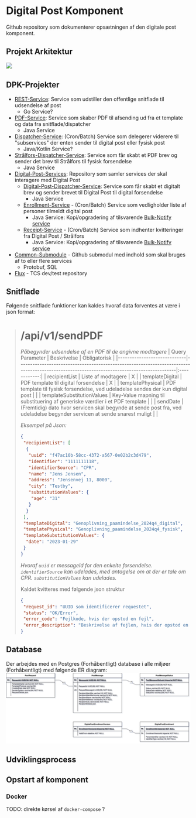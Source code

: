 # Digital Post Komponent
Github repository som dokumenterer opsætningen af den digitale post komponent.

## Projekt Arkitektur
[![](https://mermaid.ink/img/pako:eNqNU8tOwzAQ_BXLJ5Dq9p4DUkv6ACpRxbk5PSzJprHqOJGzASHE5_Al_BhuoTSFtqpPzu7saGbWeeNplSEPuBAisbEmgwEL9UoTGLaoGmIPVVlXFi0ldovJTfWSFuCIzaPEMn-GKnaQ5zpdfn837dPKQV2c5GE_Z6SisYyZRPesU1wKwe7D0S0T4mYzsXLY7LG3KtRNDZQW6P5OHB_wzWm02NKN1YGUPdPyOH6iJLnPD5NXrjmODtUinPzq2NfHHZZwX54cL0_V2LrKmBLpshRmKsIUdX0hfFdRV7sbC4HgCRq8_hGNNjuztY7hu6mMD2OUVlNuIDv032ezOF5I1vdONzMdt2d6sxO9__L8ZgC2m-nG25mWcTQcziePkexs8a_boQ-MFUR1EwwG2bcrUXtXYr17p_1sPdjEyka8x0t0JejM_yhvG4KEU4ElJjzw1wxzaA0lPLHvHgotVfLVpjwg12KPt3UGhKEGr7_kQQ6mwfcv6foMHw?type=png)](https://mermaid.live/edit#pako:eNqNU8tOwzAQ_BXLJ5Dq9p4DUkv6ACpRxbk5PSzJprHqOJGzASHE5_Al_BhuoTSFtqpPzu7saGbWeeNplSEPuBAisbEmgwEL9UoTGLaoGmIPVVlXFi0ldovJTfWSFuCIzaPEMn-GKnaQ5zpdfn837dPKQV2c5GE_Z6SisYyZRPesU1wKwe7D0S0T4mYzsXLY7LG3KtRNDZQW6P5OHB_wzWm02NKN1YGUPdPyOH6iJLnPD5NXrjmODtUinPzq2NfHHZZwX54cL0_V2LrKmBLpshRmKsIUdX0hfFdRV7sbC4HgCRq8_hGNNjuztY7hu6mMD2OUVlNuIDv032ezOF5I1vdONzMdt2d6sxO9__L8ZgC2m-nG25mWcTQcziePkexs8a_boQ-MFUR1EwwG2bcrUXtXYr17p_1sPdjEyka8x0t0JejM_yhvG4KEU4ElJjzw1wxzaA0lPLHvHgotVfLVpjwg12KPt3UGhKEGr7_kQQ6mwfcv6foMHw)

## DPK-Projekter
- [REST-Service](https://github.com/trifork/dpk-rest-service): Service som udstiller den offentlige snitflade til udsendelse af post
  - Go Service?
- [PDF-Service](https://github.com/trifork/dpk-pdf-service): Service som skaber PDF til afsending ud fra et template og data fra snitflade/dispatcher
  - Java Service
- [Dispatcher-Service](https://github.com/trifork/dpk-docs): (Cron/Batch) Service som delegerer viderere til "subservices" der enten sender til digital post eller fysisk post
  - Java/Kotlin Service?
- [Strålfors-Dispatcher-Service](https://github.com/trifork/dpk-docs): Service som får skabt et PDF brev og sender det brev til Strålfors til fysisk forsendelse
  - Java Service 
- [Digital-Post-Services](https://github.com/trifork/dpk-digital-post): Repository som samler services der skal interagere med Digital Post
  - [Digital-Post-Dispatcher-Service](https://github.com/trifork/dpk-digital-post): Service som får skabt et digitalt brev og sender brevet til Digital Post til digital forsendelse
    - Java Service 
  - [Enrollment-Service](https://github.com/trifork/dpk-digital-post) - (Cron/Batch) Service som vedligholder liste af personer tilmeldt digital post
    - Java Service: Kopi/opgradering af tilsvarende [Bulk-Notify service](https://github.com/trifork/bulk-notification/tree/master/poll-eboks-enrollment-lists)
  - [Receipt-Service](https://github.com/trifork/dpk-digital-post) - (Cron/Batch) Service som indhenter kvitteringer fra Digital Post / Strålfors
    - Java Service: Kopi/opgradering af tilsvarende [Bulk-Notify service](https://github.com/trifork/bulk-notification/tree/master/poll-eboks-acknowledgements)
- [Common-Submodule](https://github.com/trifork/dpk-common-submodule) - Github submodul med indhold som skal bruges af to eller flere services
  - Protobuf, SQL
- [Flux](https://github.com/trifork/dpk-docs) - TCS dev/test repository

## Snitflade
Følgende snitflade funktioner kan kaldes hvoraf data forventes at være i json format:

> # /api/v1/sendPDF
>
> *Påbegynder udsendelse af en PDF til de angivne modtagere*
> | Query Parameter             | Beskrivelse                                                                                                                               | Obligatorisk |
> |-----------------------------|-------------------------------------------------------------------------------------------------------------------------------------------|:------------:|
> | recipientList               | Liste af modtagere                                                                                                                        | X            |
> | templateDigital             | PDF template til digital forsendelse                                                                                                      | X            |
> | templatePhysical            | PDF template til fysisk forsendelse, ved udeladelse sendes der kun digital post                                                           |              |
> | templateSubstitutionValues  | Key-Value mapning til substituering af generiske værdier i et PDF template                                                                |              |
> | sendDate                    | (Fremtidig) dato hvor servicen skal begynde at sende post fra, ved udeladelse begynder servicen at sende snarest muligt                   |              |
>
> *Eksempel på Json:*
> ```json
> {
>  "recipientList": [
>   {
>    "uuid": "f47ac10b-58cc-4372-a567-0e02b2c3d479",
>    "identifier": "1111111118",
>    "identifierSource": "CPR",
>    "name": "Jens Jensen",
>    "address": "Jensenvej 11, 8000",
>    "city": "Testby",
>    "substitutionValues": {
>     "age": "31"    
>    }
>   }
>  ],
>  "templateDigital": "Genoplivning_paamindelse_2024q4_digital",
>  "templatePhysical": "Genoplivning_paamindelse_2024q4_fysisk",
>  "templateSubstitutionValues": {
>   "date": "2023-01-29"    
>  } 
> }
> ```
> *Hvoraf `uuid` er messageId for den enkelte forsendelse. `identifierSource` kan udelades, med antagelse om at der er tale om CPR. `substitutionValues` kan udelades.*
>
> Kaldet kvitteres med følgende json struktur
> ```json
> {
>  "request_id": "UUID som identificerer requestet",
>  "status": "OK/Error",
>  "error_code": "Fejlkode, hvis der opstod en fejl",
>  "error_description": "Beskrivelse af fejlen, hvis der opstod en fejl"
> }
> ```

## Database
Der arbejdes med en Postgres (Forhåbentligt) database i alle miljøer (Forhåbentligt) med følgende ER diagram:
![dpk_db.png not found!](assets/dpk_db.png "ER Diagram")

## Udviklingsprocess

## Opstart af komponent
### Docker
TODO: direkte kørsel af `docker-compose` ?
